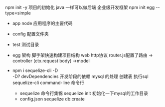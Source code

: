 npm init -y 项目的初始化
java 一样可以做后端 企业级开发框架
npm init egg  --type=simple

 - app
    node 应用程序的主要代码
 - config  配置文件夹
 - test 测试目录
  - egg 架构
  脚手架快速构建项目结构
  web  http协议
  router.js配置了路由
  -> controller (ctx.request body)
  ->model
 

 - npm i sequelize-cli -D  
   -D?   devDependencies
   开发阶段的依赖 mysql 的处理
   创建表
   执行sql
   sequelize-cli command-line 命令行

   - sequelize  命令行集锦
   sequelize init  初始化一下mysql的工作目录
   - config.json
sequelize db:create